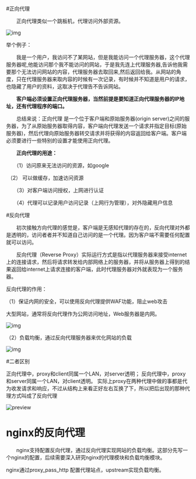 #正向代理

　　正向代理类似一个跳板机，代理访问外部资源。

![img](https://images2015.cnblogs.com/blog/305504/201611/305504-20161112124853014-1532060796.png)

举个例子：

　　我是一个用户，我访问不了某网站，但是我能访问一个代理服务器，这个代理服务器呢,他能访问那个我不能访问的网站，于是我先连上代理服务器,告诉他我需要那个无法访问网站的内容，代理服务器去取回来,然后返回给我。从网站的角度，只在代理服务器来取内容的时候有一次记录，有时候并不知道是用户的请求，也隐藏了用户的资料，这取决于代理告不告诉网站。

　　**客户端必须设置正向代理服务器，当然前提是要知道正向代理服务器的IP地址，还有代理程序的端口。** 

　　总结来说：正向代理 是一个位于客户端和原始服务器(origin server)之间的服务器，为了从原始服务器取得内容，客户端向代理发送一个请求并指定目标(原始服务器)，然后代理向原始服务器转交请求并将获得的内容返回给客户端。客户端必须要进行一些特别的设置才能使用正向代理。

　　**正向代理的用途：**

　　（1）访问原来无法访问的资源，如google

​     （2） 可以做缓存，加速访问资源

　　（3）对客户端访问授权，上网进行认证

　　（4）代理可以记录用户访问记录（上网行为管理），对外隐藏用户信息

#反向代理

　　初次接触方向代理的感觉是，客户端是无感知代理的存在的，反向代理对外都是透明的，访问者者并不知道自己访问的是一个代理。因为客户端不需要任何配置就可以访问。

　　反向代理（Reverse Proxy）实际运行方式是指以代理服务器来接受internet上的连接请求，然后将请求转发给内部网络上的服务器，并将从服务器上得到的结果返回给internet上请求连接的客户端，此时代理服务器对外就表现为一个服务器。

反向代理的作用：

（1）保证内网的安全，可以使用反向代理提供WAF功能，阻止web攻击

大型网站，通常将反向代理作为公网访问地址，Web服务器是内网。

![img](https://images2015.cnblogs.com/blog/305504/201611/305504-20161112124341280-1435223816.png)

 

（2）负载均衡，通过反向代理服务器来优化网站的负载

![img](https://images2015.cnblogs.com/blog/305504/201611/305504-20161112124423530-566240666.png)

#二者区别

正向代理中，proxy和client同属一个LAN，对server透明；
反向代理中，proxy和server同属一个LAN，对client透明。
实际上proxy在两种代理中做的事都是代为收发请求和响应，不过从结构上来看正好左右互换了下，所以把后出现的那种代理方式叫成了反向代理

![preview](https://pic1.zhimg.com/480c1c45d2565e2f92fd930d25b73a18_r.jpg)

# nginx的反向代理

 　　nginx支持配置反向代理，通过反向代理实现网站的负载均衡。这部分先写一个nginx的配置，后续需要深入研究nginx的代理模块和负载均衡模块。

nginx通过proxy_pass_http 配置代理站点，upstream实现负载均衡。